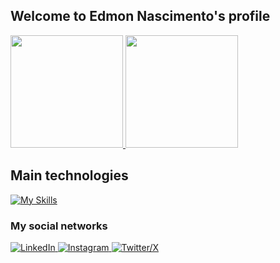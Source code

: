 ## Welcome to Edmon Nascimento's profile 

<div>
  <a href="https://github.com/Edmon-Nascimento">
    <img height="180em" src="https://github-readme-stats.vercel.app/api?username=Edmon-Nascimento&show_icons=true&theme=tokyonight&include_all_commits=true"/>
    <img height="180em" src="https://github-readme-stats.vercel.app/api/top-langs/?username=Edmon-Nascimento&layout=compact&langs_count=6&theme=tokyonight"/>
  </a>
</div>
     
## Main technologies
[![My Skills](https://skillicons.dev/icons?i=html,css,js,php,wordpress)](https://skillicons.dev)
     
### My social networks
 
<div> 
<a href="https://www.linkedin.com/in/edmon-nascimento/" target="_blank" rel="noopener noreferrer">
<img src="https://img.shields.io/badge/-LinkedIn-%230077B5?style=for-the-badge&logo=linkedin&logoColor=white" alt="LinkedIn">
</a>

<a href="https://www.instagram.com/edmoncode/" target="_blank" rel="noopener noreferrer">
<img src="https://img.shields.io/badge/Instagram-E4405F?style=for-the-badge&logo=instagram&logoColor=white" alt="Instagram">
</a>

<a href="https://x.com/edmoncode" target="_blank" rel="noopener noreferrer">
<img src="https://img.shields.io/badge/edmoncode-%23000000.svg?style=for-the-badge&logo=X&logoColor=white" alt="Twitter/X">
</a>
</div>
